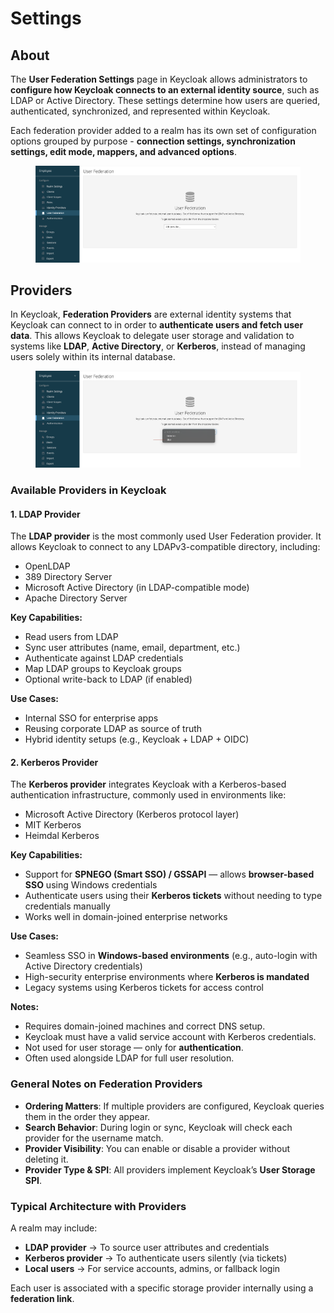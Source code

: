 # Settings

## About

The **User Federation Settings** page in Keycloak allows administrators to **configure how Keycloak connects to an external identity source**, such as LDAP or Active Directory. These settings determine how users are queried, authenticated, synchronized, and represented within Keycloak.

Each federation provider added to a realm has its own set of configuration options grouped by purpose - **connection settings, synchronization settings, edit mode, mappers, and advanced options**.

<figure><img src="../../../../.gitbook/assets/keycloak-user-federation-settings-1.png" alt=""><figcaption></figcaption></figure>

## Providers

In Keycloak, **Federation Providers** are external identity systems that Keycloak can connect to in order to **authenticate users and fetch user data**. This allows Keycloak to delegate user storage and validation to systems like **LDAP**, **Active Directory**, or **Kerberos**, instead of managing users solely within its internal database.

<figure><img src="../../../../.gitbook/assets/keycloak-user-federation-settings-2.png" alt=""><figcaption></figcaption></figure>

### Available Providers in Keycloak

#### 1. **LDAP Provider**

The **LDAP provider** is the most commonly used User Federation provider. It allows Keycloak to connect to any LDAPv3-compatible directory, including:

* OpenLDAP
* 389 Directory Server
* Microsoft Active Directory (in LDAP-compatible mode)
* Apache Directory Server

**Key Capabilities:**

* Read users from LDAP
* Sync user attributes (name, email, department, etc.)
* Authenticate against LDAP credentials
* Map LDAP groups to Keycloak groups
* Optional write-back to LDAP (if enabled)

**Use Cases:**

* Internal SSO for enterprise apps
* Reusing corporate LDAP as source of truth
* Hybrid identity setups (e.g., Keycloak + LDAP + OIDC)

#### 2. **Kerberos Provider**

The **Kerberos provider** integrates Keycloak with a Kerberos-based authentication infrastructure, commonly used in environments like:

* Microsoft Active Directory (Kerberos protocol layer)
* MIT Kerberos
* Heimdal Kerberos

**Key Capabilities:**

* Support for **SPNEGO (Smart SSO) / GSSAPI** — allows **browser-based SSO** using Windows credentials
* Authenticate users using their **Kerberos tickets** without needing to type credentials manually
* Works well in domain-joined enterprise networks

**Use Cases:**

* Seamless SSO in **Windows-based environments** (e.g., auto-login with Active Directory credentials)
* High-security enterprise environments where **Kerberos is mandated**
* Legacy systems using Kerberos tickets for access control

**Notes:**

* Requires domain-joined machines and correct DNS setup.
* Keycloak must have a valid service account with Kerberos credentials.
* Not used for user storage — only for **authentication**.
* Often used alongside LDAP for full user resolution.

### General Notes on Federation Providers

* **Ordering Matters**: If multiple providers are configured, Keycloak queries them in the order they appear.
* **Search Behavior**: During login or sync, Keycloak will check each provider for the username match.
* **Provider Visibility**: You can enable or disable a provider without deleting it.
* **Provider Type & SPI**: All providers implement Keycloak’s **User Storage SPI**.

### Typical Architecture with Providers

A realm may include:

* **LDAP provider** → To source user attributes and credentials
* **Kerberos provider** → To authenticate users silently (via tickets)
* **Local users** → For service accounts, admins, or fallback login

Each user is associated with a specific storage provider internally using a **federation link**.
